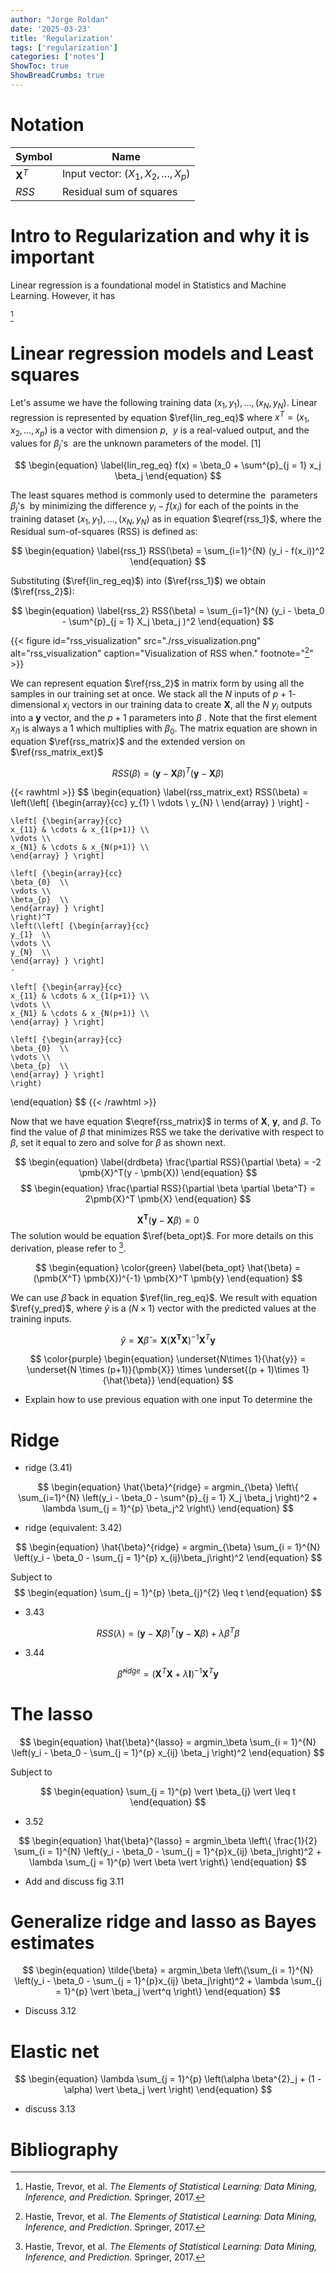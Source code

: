 ```yaml
---
author: "Jorge Roldan"
date: '2025-03-23'
title: 'Regularization'
tags: ['regularization']
categories: ['notes']
ShowToc: true
ShowBreadCrumbs: true
---
```


# Notation
| Symbol         | Name                                   |
| -------------- | -------------------------------------- |
| $\textbf{X}^T$ | Input vector: $(X_1, X_2, \dots, X_p)$ |
| $RSS$            | Residual sum of squares                |


# Intro to Regularization and why it is important

Linear regression is a foundational model in Statistics and Machine Learning. However, it has

[^the_elements_of_stat_learning_ch3]


# Linear regression models  and Least squares
Let's assume we have the following training data $(x_1, y_1), \dots, (x_N, y_N)$.
Linear regression is represented by equation $\ref{lin_reg_eq}$ where $x^T = (x_1, x_2, \dots, x_p)$ is a vector with dimension $p$,  $y$ is a real-valued output, and the values for $\beta_j$'s  are the unknown parameters of the model. [1]

$$
\begin{equation} 
    \label{lin_reg_eq}
    f(x) = \beta_0 + \sum^{p}_{j = 1} x_j \beta_j
\end{equation}
$$

The least squares method is commonly used to determine the  parameters $\beta_j$'s  by minimizing the difference $y_i - f(x_i)$ for each of the points in the training dataset $(x_1, y_1), \dots, (x_N, y_N)$ as in equation $\eqref{rss_1}$, where the Residual sum-of-squares (RSS) is defined as: 

$$
\begin{equation}
    \label{rss_1}
    RSS(\beta) = \sum_{i=1}^{N} (y_i - f(x_i))^2
\end{equation}
$$

Substituting ($\ref{lin_reg_eq}$) into ($\ref{rss_1}$) we obtain ($\ref{rss_2}$):

$$
\begin{equation}
    \label{rss_2}
    RSS(\beta) = \sum_{i=1}^{N} (y_i - \beta_0 - \sum^{p}_{j = 1} X_j \beta_j )^2
\end{equation}
$$


{{< figure id="rss_visualization" src="./rss_visualization.png" alt="rss_visualization" caption="Visualization of RSS when."  footnote="[^the_elements_of_stat_learning_ch3]"  >}}


We can represent  equation $\ref{rss_2}$  in matrix form by using all the samples in our training set at once. We stack all the $N$ inputs of $p+1$-dimensional $x_i$ vectors in our training data to create $\pmb{X}$, all the  $N$  $y_i$ outputs into  a $\pmb{y}$ vector, and the  $p + 1$ parameters into $\beta$ . Note that  the  first element $x_{i1}$  is  always a 1 which multiplies with $\beta_0$.  The matrix equation are shown in equation $\ref{rss_matrix}$ and the extended version on $\ref{rss_matrix_ext}$

$$
\begin{equation}
    \label{rss_matrix}
    RSS(\beta) = (\pmb{y}  -  \pmb{X}\beta)^T(\pmb{y} - \pmb{X}\beta)
\end{equation}
$$

{{< rawhtml >}}
$$
\begin{equation}
    \label{rss_matrix_ext}
    RSS(\beta) =
    \left(\left[ {\begin{array}{cc}
    y_{1}  \\
    \vdots \\
    y_{N}  \\
    \end{array} } \right] 
    - 

    \left[ {\begin{array}{cc}
    x_{11} & \cdots & x_{1(p+1)} \\
    \vdots \\
    x_{N1} & \cdots & x_{N(p+1)} \\
    \end{array} } \right]

    \left[ {\begin{array}{cc}
    \beta_{0}  \\
    \vdots \\
    \beta_{p}  \\
    \end{array} } \right] 
    \right)^T
    \left(\left[ {\begin{array}{cc}
    y_{1}  \\
    \vdots \\
    y_{N}  \\
    \end{array} } \right] 
    - 

    \left[ {\begin{array}{cc}
    x_{11} & \cdots & x_{1(p+1)} \\
    \vdots \\
    x_{N1} & \cdots & x_{N(p+1)} \\
    \end{array} } \right]

    \left[ {\begin{array}{cc}
    \beta_{0}  \\
    \vdots \\
    \beta_{p}  \\
    \end{array} } \right] 
    \right)
\end{equation}
$$
{{< /rawhtml >}}


Now that we have equation $\eqref{rss_matrix}$ in terms of $\pmb{X}$, $\pmb{y}$, and $\beta$. To find the value of $\beta$ that  minimizes RSS we take the derivative with respect to $\beta$, set it equal to zero and solve for $\beta$ as shown  next.

$$
\begin{equation}
\label{drdbeta}
\frac{\partial RSS}{\partial \beta} = -2 \pmb{X}^T(y - \pmb{X})
\end{equation}
$$
$$
\begin{equation}
\frac{\partial RSS}{\partial \beta \partial \beta^T} = 2\pmb{X}^T \pmb{X}
\end{equation}
$$

$$
\begin{equation}
\pmb{X^T} (\pmb{y}  - \pmb{X}\beta) = 0
\end{equation}
$$
The solution would be equation $\ref{beta_opt}$. For more details on this derivation, please refer to [^the_elements_of_stat_learning_ch3].  

$$
\begin{equation}
\color{green}
\label{beta_opt}
\hat{\beta} = (\pmb{X^T} \pmb{X})^{-1} \pmb{X}^T  \pmb{y}
\end{equation}
$$


We can use $\hat{\beta}$   back in equation  $\ref{lin_reg_eq}$. We result with equation $\ref{y_pred}$, where $\hat{y}$  is a $(N\times1)$ vector with  the predicted values at the training inputs. 

$$
\begin{equation}
\label{y_pred}
\hat{y} = \pmb{X} \hat{\beta} = \pmb{X}
(\pmb{X^T} \pmb{X})^{-1} \pmb{X}^T \pmb{y}
\end{equation}
$$

$$
\color{purple}
\begin{equation}
\underset{N\times 1}{\hat{y}} = \underset{N \times (p+1)}{\pmb{X}} \times \underset{(p + 1)\times 1}{\hat{\beta}}
\end{equation}
$$


- Explain how to use previous equation with one input
To determine the 

# Ridge
- ridge (3.41)

$$
\begin{equation}
\hat{\beta}^{ridge} = argmin_{\beta} \left\{ \sum_{i=1}^{N} \left(y_i - \beta_0 - \sum^{p}_{j = 1} X_j \beta_j \right)^2  + \lambda \sum_{j = 1}^{p} \beta_j^2  \right\}
\end{equation}
$$



- ridge (equivalent: 3.42)

$$
\begin{equation}
\hat{\beta}^{ridge} = argmin_{\beta} \sum_{i = 1}^{N} \left(y_i - \beta_0 - \sum_{j = 1}^{p} x_{ij}\beta_j\right)^2
\end{equation}
$$

Subject to 
$$
\begin{equation}
\sum_{j = 1}^{p} \beta_{j}^{2}  \leq t
\end{equation}
$$
- 3.43

$$
\begin{equation}
RSS(\lambda) = (\pmb{y} - \pmb{X}\beta)^T (\pmb{y} - \pmb{X}\beta) + \lambda \beta^T \beta
\end{equation}
$$

- 3.44

$$
\begin{equation}
\hat{\beta}^{ridge} =  (\pmb{X}^T \pmb{X} + \lambda\pmb{I}) ^{-1} \pmb{X}^T \pmb{y}
\end{equation}
$$


# The lasso
$$
\begin{equation}
\hat{\beta}^{lasso} = argmin_\beta  \sum_{i = 1}^{N} \left(y_i - \beta_0 - \sum_{j = 1}^{p} x_{ij} \beta_j \right)^2
\end{equation}
$$

Subject to 

$$
\begin{equation}
\sum_{j = 1}^{p} \vert \beta_{j} \vert \leq t
\end{equation}
$$

- 3.52

$$
\begin{equation}
\hat{\beta}^{lasso} = argmin_\beta  \left\{ \frac{1}{2} \sum_{i = 1}^{N} \left(y_i - \beta_0 - \sum_{j = 1}^{p}x_{ij} \beta_j\right)^2  + \lambda \sum_{j = 1}^{p} \vert \beta \vert \right\}
\end{equation}
$$

- Add and discuss fig 3.11


# Generalize ridge and lasso as Bayes estimates

$$
\begin{equation}
\tilde{\beta} = argmin_\beta  \left\{\sum_{i = 1}^{N} \left(y_i - \beta_0 - \sum_{j = 1}^{p}x_{ij} \beta_j\right)^2  + \lambda \sum_{j = 1}^{p} \vert \beta_j \vert^q \right\}
\end{equation}
$$


- Discuss 3.12 


# Elastic net 
$$
\begin{equation}
\lambda \sum_{j = 1}^{p} \left(\alpha \beta^{2}_j  + (1 - \alpha) \vert \beta_j \vert  \right)
\end{equation}
$$
- discuss  3.13



# Bibliography
[^the_elements_of_stat_learning_ch3]: Hastie, Trevor, et al. _The Elements of Statistical Learning: Data Mining, Inference, and Prediction_. Springer, 2017.
